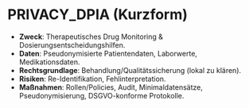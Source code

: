 # PRIVACY_DPIA (Kurzform)

- **Zweck**: Therapeutisches Drug Monitoring & Dosierungsentscheidungshilfen.
- **Daten**: Pseudonymisierte Patientendaten, Laborwerte, Medikationsdaten.
- **Rechtsgrundlage**: Behandlung/Qualitätssicherung (lokal zu klären).
- **Risiken**: Re-Identifikation, Fehlinterpretation.
- **Maßnahmen**: Rollen/Policies, Audit, Minimaldatensätze, Pseudonymisierung, DSGVO-konforme Protokolle.
